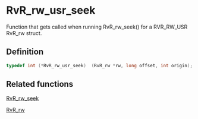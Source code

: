 # RvR_rw_usr_seek

Function that gets called when running RvR_rw_seek() for a RVR_RW_USR RvR_rw struct.

## Definition

```c
typedef int (*RvR_rw_usr_seek)  (RvR_rw *rw, long offset, int origin);
```

## Related functions

[RvR_rw_seek](/rvr/rvr/rw_seek)

[RvR_rw](/rvr/rvr/rw)

